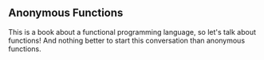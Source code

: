 ## Anonymous Functions

This is a book about a functional programming language, so let's talk about functions! And nothing better to start this conversation than anonymous functions.
